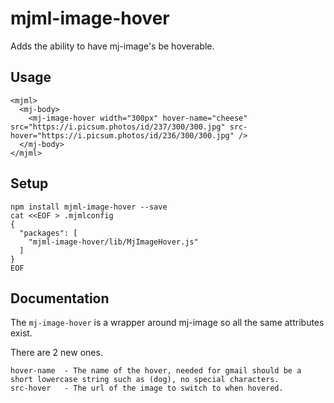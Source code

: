 # mjml-image-hover

Adds the ability to have mj-image's be hoverable.

## Usage

```
<mjml>
  <mj-body>
    <mj-image-hover width="300px" hover-name="cheese" src="https://i.picsum.photos/id/237/300/300.jpg" src-hover="https://i.picsum.photos/id/236/300/300.jpg" />
  </mj-body>
</mjml>
```

## Setup
```
npm install mjml-image-hover --save
cat <<EOF > .mjmlconfig
{
  "packages": [
    "mjml-image-hover/lib/MjImageHover.js"
  ]
}
EOF
```

## Documentation

The `mj-image-hover` is a wrapper around mj-image so all the same attributes exist.

There are 2 new ones.

```
hover-name  - The name of the hover, needed for gmail should be a short lowercase string such as (dog), no special characters.
src-hover   - The url of the image to switch to when hovered.
```